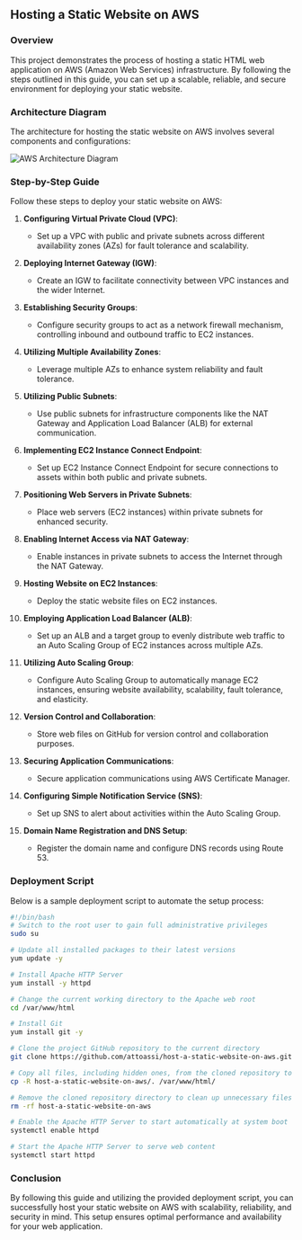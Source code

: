 ## Hosting a Static Website on AWS

### Overview

This project demonstrates the process of hosting a static HTML web application on AWS (Amazon Web Services) infrastructure. By following the steps outlined in this guide, you can set up a scalable, reliable, and secure environment for deploying your static website.

### Architecture Diagram

The architecture for hosting the static website on AWS involves several components and configurations:

![AWS Architecture Diagram](architecture_diagram.png)

### Step-by-Step Guide

Follow these steps to deploy your static website on AWS:

1. **Configuring Virtual Private Cloud (VPC)**:
   - Set up a VPC with public and private subnets across different availability zones (AZs) for fault tolerance and scalability.

2. **Deploying Internet Gateway (IGW)**:
   - Create an IGW to facilitate connectivity between VPC instances and the wider Internet.

3. **Establishing Security Groups**:
   - Configure security groups to act as a network firewall mechanism, controlling inbound and outbound traffic to EC2 instances.

4. **Utilizing Multiple Availability Zones**:
   - Leverage multiple AZs to enhance system reliability and fault tolerance.

5. **Utilizing Public Subnets**:
   - Use public subnets for infrastructure components like the NAT Gateway and Application Load Balancer (ALB) for external communication.

6. **Implementing EC2 Instance Connect Endpoint**:
   - Set up EC2 Instance Connect Endpoint for secure connections to assets within both public and private subnets.

7. **Positioning Web Servers in Private Subnets**:
   - Place web servers (EC2 instances) within private subnets for enhanced security.

8. **Enabling Internet Access via NAT Gateway**:
   - Enable instances in private subnets to access the Internet through the NAT Gateway.

9. **Hosting Website on EC2 Instances**:
   - Deploy the static website files on EC2 instances.

10. **Employing Application Load Balancer (ALB)**:
    - Set up an ALB and a target group to evenly distribute web traffic to an Auto Scaling Group of EC2 instances across multiple AZs.

11. **Utilizing Auto Scaling Group**:
    - Configure Auto Scaling Group to automatically manage EC2 instances, ensuring website availability, scalability, fault tolerance, and elasticity.

12. **Version Control and Collaboration**:
    - Store web files on GitHub for version control and collaboration purposes.

13. **Securing Application Communications**:
    - Secure application communications using AWS Certificate Manager.

14. **Configuring Simple Notification Service (SNS)**:
    - Set up SNS to alert about activities within the Auto Scaling Group.

15. **Domain Name Registration and DNS Setup**:
    - Register the domain name and configure DNS records using Route 53.

### Deployment Script

Below is a sample deployment script to automate the setup process:

```bash
#!/bin/bash
# Switch to the root user to gain full administrative privileges
sudo su

# Update all installed packages to their latest versions
yum update -y

# Install Apache HTTP Server
yum install -y httpd

# Change the current working directory to the Apache web root
cd /var/www/html

# Install Git
yum install git -y

# Clone the project GitHub repository to the current directory
git clone https://github.com/attoassi/host-a-static-website-on-aws.git

# Copy all files, including hidden ones, from the cloned repository to the Apache web root
cp -R host-a-static-website-on-aws/. /var/www/html/

# Remove the cloned repository directory to clean up unnecessary files
rm -rf host-a-static-website-on-aws

# Enable the Apache HTTP Server to start automatically at system boot
systemctl enable httpd

# Start the Apache HTTP Server to serve web content
systemctl start httpd
```

### Conclusion

By following this guide and utilizing the provided deployment script, you can successfully host your static website on AWS with scalability, reliability, and security in mind. This setup ensures optimal performance and availability for your web application.

